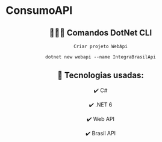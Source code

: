 ﻿# ConsumoAPI

<div align="center">

## 👨🏽‍💻 Comandos DotNet CLI
 
`Criar projeto WebApi`
```
dotnet new webapi --name IntegraBrasilApi
```

</div>

<div align="center">

## 🚀 Tecnologias usadas:

✔️ C#

✔️ .NET 6

✔️ Web API

✔️ Brasil API

</div>